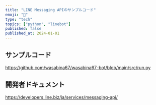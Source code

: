 ```yaml
---
title: "LINE Messaging APIのサンプルコード"
emoji: "💬"
type: "tech"
topics: ["python", "linebot"]
published: false
published_at: 2024-01-01
---
```


## サンプルコード

https://github.com/wasabina67/wasabina67-bot/blob/main/src/run.py

## 開発者ドキュメント

https://developers.line.biz/ja/services/messaging-api/
